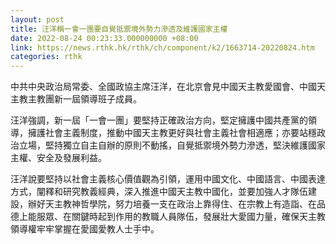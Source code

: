 ```yaml
---
layout: post
title: 汪洋稱一會一團要自覺抵禦境外勢力滲透及維護國家主權
date: 2022-08-24 00:23:33.000000000 +08:00
link: https://news.rthk.hk/rthk/ch/component/k2/1663714-20220824.htm
categories: rthk
---
```


中共中央政治局常委、全國政協主席汪洋，在北京會見中國天主教愛國會、中國天主教主教團新一屆領導班子成員。

汪洋強調，新一屆「一會一團」要堅持正確政治方向，堅定擁護中國共產黨的領導，擁護社會主義制度，推動中國天主教更好與社會主義社會相適應；亦要站穩政治立場，堅持獨立自主自辦的原則不動搖，自覺抵禦境外勢力滲透，堅決維護國家主權、安全及發展利益。

汪洋說要堅持以社會主義核心價值觀為引領，運用中國文化、中國語言、中國表達方式，闡釋和研究教義經典，深入推進中國天主教中國化，並要加強人才隊伍建設，辦好天主教神哲學院，努力培養一支在政治上靠得住、在宗教上有造詣、在品德上能服眾、在關鍵時起到作用的教職人員隊伍，發展壯大愛國力量，確保天主教領導權牢牢掌握在愛國愛教人士手中。
